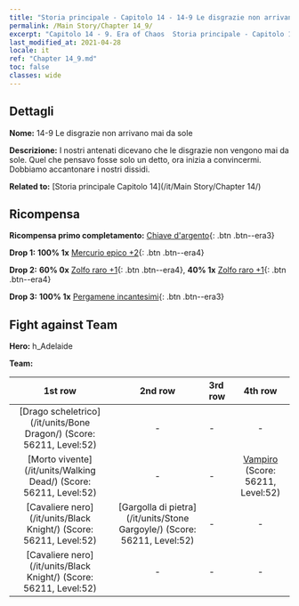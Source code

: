 ```yaml
---
title: "Storia principale - Capitolo 14 - 14-9 Le disgrazie non arrivano mai da sole"
permalink: /Main Story/Chapter 14_9/
excerpt: "Capitolo 14 - 9. Era of Chaos  Storia principale - Capitolo 14_9. 14-9 Le disgrazie non arrivano mai da sole"
last_modified_at: 2021-04-28
locale: it
ref: "Chapter 14_9.md"
toc: false
classes: wide
---
```


## Dettagli

 **Nome:** 14-9 Le disgrazie non arrivano mai da sole

 **Descrizione:** I nostri antenati dicevano che le disgrazie non vengono mai da sole. Quel che pensavo fosse solo un detto, ora inizia a convincermi. Dobbiamo accantonare i nostri dissidi.

 **Related to:** [Storia principale Capitolo 14](/it/Main Story/Chapter 14/)

## Ricompensa

 **Ricompensa primo completamento:** [Chiave d'argento](/ItemsIT/con_693/){: .btn .btn--era3}

 **Drop 1:** **100% 1x** [Mercurio epico +2](/ItemsIT/mat_49/){: .btn .btn--era4}

 **Drop 2:** **60% 0x** [Zolfo raro +1](/ItemsIT/mat_43/){: .btn .btn--era4}, **40% 1x** [Zolfo raro +1](/ItemsIT/mat_43/){: .btn .btn--era4}

 **Drop 3:** **100% 1x** [Pergamene incantesimi](/ItemsIT/con_694/){: .btn .btn--era3}


## Fight against Team
 **Hero:** h_Adelaide

 **Team:**


  | 1st row | 2nd row | 3rd row | 4th row |
  |:----:|:----:|:----|:----:|
  | [Drago scheletrico](/it/units/Bone Dragon/) (Score: 56211, Level:52)  | - | - | - |
  | [Morto vivente](/it/units/Walking Dead/) (Score: 56211, Level:52)  | - | - | [Vampiro](/it/units/Vampire/) (Score: 56211, Level:52)  |
  | [Cavaliere nero](/it/units/Black Knight/) (Score: 56211, Level:52)  | [Gargolla di pietra](/it/units/Stone Gargoyle/) (Score: 56211, Level:52)  | - | - |
  | [Cavaliere nero](/it/units/Black Knight/) (Score: 56211, Level:52)  | - | - | - |


